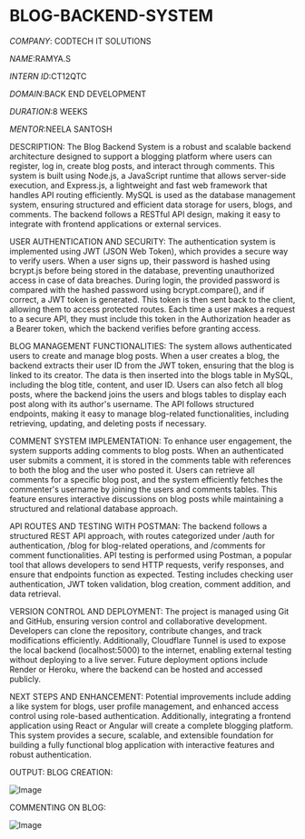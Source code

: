 # BLOG-BACKEND-SYSTEM

*COMPANY*: CODTECH IT SOLUTIONS

*NAME*:RAMYA.S

*INTERN ID*:CT12QTC

*DOMAIN*:BACK END DEVELOPMENT

*DURATION*:8 WEEKS

*MENTOR*:NEELA SANTOSH

DESCRIPTION:
The Blog Backend System is a robust and scalable backend architecture designed to support a blogging platform where users can register, log in, create blog posts, and interact through comments. This system is built using Node.js, a JavaScript runtime that allows server-side execution, and Express.js, a lightweight and fast web framework that handles API routing efficiently. MySQL is used as the database management system, ensuring structured and efficient data storage for users, blogs, and comments. The backend follows a RESTful API design, making it easy to integrate with frontend applications or external services.

USER AUTHENTICATION AND SECURITY:
The authentication system is implemented using JWT (JSON Web Token), which provides a secure way to verify users. When a user signs up, their password is hashed using bcrypt.js before being stored in the database, preventing unauthorized access in case of data breaches. During login, the provided password is compared with the hashed password using bcrypt.compare(), and if correct, a JWT token is generated. This token is then sent back to the client, allowing them to access protected routes. Each time a user makes a request to a secure API, they must include this token in the Authorization header as a Bearer token, which the backend verifies before granting access.

BLOG MANAGEMENT FUNCTIONALITIES:
The system allows authenticated users to create and manage blog posts. When a user creates a blog, the backend extracts their user ID from the JWT token, ensuring that the blog is linked to its creator. The data is then inserted into the blogs table in MySQL, including the blog title, content, and user ID. Users can also fetch all blog posts, where the backend joins the users and blogs tables to display each post along with its author's username. The API follows structured endpoints, making it easy to manage blog-related functionalities, including retrieving, updating, and deleting posts if necessary.

COMMENT SYSTEM IMPLEMENTATION:
To enhance user engagement, the system supports adding comments to blog posts. When an authenticated user submits a comment, it is stored in the comments table with references to both the blog and the user who posted it. Users can retrieve all comments for a specific blog post, and the system efficiently fetches the commenter's username by joining the users and comments tables. This feature ensures interactive discussions on blog posts while maintaining a structured and relational database approach.

API ROUTES AND TESTING WITH POSTMAN:
The backend follows a structured REST API approach, with routes categorized under /auth for authentication, /blog for blog-related operations, and /comments for comment functionalities. API testing is performed using Postman, a popular tool that allows developers to send HTTP requests, verify responses, and ensure that endpoints function as expected. Testing includes checking user authentication, JWT token validation, blog creation, comment addition, and data retrieval.

VERSION CONTROL AND DEPLOYMENT:
The project is managed using Git and GitHub, ensuring version control and collaborative development. Developers can clone the repository, contribute changes, and track modifications efficiently. Additionally, Cloudflare Tunnel is used to expose the local backend (localhost:5000) to the internet, enabling external testing without deploying to a live server. Future deployment options include Render or Heroku, where the backend can be hosted and accessed publicly.

NEXT STEPS AND ENHANCEMENT:
Potential improvements include adding a like system for blogs, user profile management, and enhanced access control using role-based authentication. Additionally, integrating a frontend application using React or Angular will create a complete blogging platform. This system provides a secure, scalable, and extensible foundation for building a fully functional blog application with interactive features and robust authentication.

OUTPUT:
BLOG CREATION:

![Image](https://github.com/user-attachments/assets/2909a3a2-bf5f-4d40-bbdf-6eae3431227d)

COMMENTING ON BLOG:

![Image](https://github.com/user-attachments/assets/e7f6f1cd-9fee-4064-8f6b-88935760a153)
